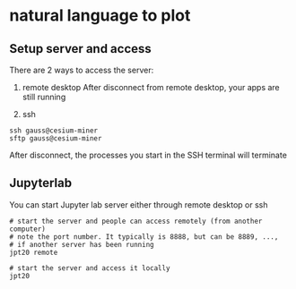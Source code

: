 # natural language to plot

## Setup server and access
There are 2 ways to access the server:

1. remote desktop
  After disconnect from remote desktop, your apps are still running
   
2. ssh
  ```batch
  ssh gauss@cesium-miner
  sftp gauss@cesium-miner
  ```

  After disconnect, the processes you start in the SSH terminal will terminate

## Jupyterlab
You can start Jupyter lab server either through remote desktop or ssh
```shell
# start the server and people can access remotely (from another computer)
# note the port number. It typically is 8888, but can be 8889, ...,
# if another server has been running
jpt20 remote

# start the server and access it locally
jpt20
```
 

